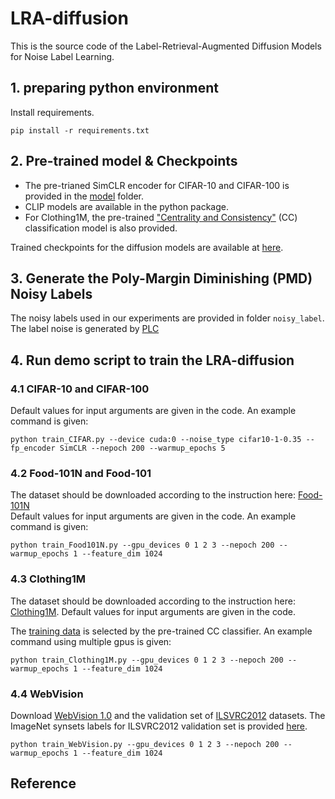 # LRA-diffusion
This is the source code of the Label-Retrieval-Augmented Diffusion Models for Noise Label Learning.

<!-- ![CIFAR-10_TSNE](https://user-images.githubusercontent.com/123635107/214941573-02dfafbc-6e18-400d-87e6-fa604aab2501.png) -->

## 1. preparing python environment
Install requirements.<br />
```
pip install -r requirements.txt
```

## 2. Pre-trained model & Checkpoints
* The pre-trianed SimCLR encoder for CIFAR-10 and CIFAR-100 is provided in the [model](https://github.com/puar-playground/LRA-diffusion/tree/main/model) folder. <br />
* CLIP models are available in the python package. <br />
* For Clothing1M, the pre-trained ["Centrality and Consistency"](https://github.com/uitrbn/tscsi_idn) (CC) classification model is also provided.

Trained checkpoints for the diffusion models are available at [here](https://drive.google.com/drive/folders/1SXzlQoOAksw349J2jnBSh5aCprDWdTQb?usp=share_link).

## 3. Generate the Poly-Margin Diminishing (PMD) Noisy Labels
The noisy labels used in our experiments are provided in folder `noisy_label`.<br />
The label noise is generated by [PLC](https://github.com/puar-playground/PLC/tree/master/cifar)

## 4. Run demo script to train the LRA-diffusion
### 4.1 CIFAR-10 and CIFAR-100<br />
Default values for input arguments are given in the code. An example command is given:
```
python train_CIFAR.py --device cuda:0 --noise_type cifar10-1-0.35 --fp_encoder SimCLR --nepoch 200 --warmup_epochs 5
```
### 4.2 Food-101N and Food-101<br />
The dataset should be downloaded according to the instruction here: [Food-101N](https://github.com/puar-playground/LRA-diffusion/tree/main/Food101N)<br />
Default values for input arguments are given in the code. An example command is given:
```
python train_Food101N.py --gpu_devices 0 1 2 3 --nepoch 200 --warmup_epochs 1 --feature_dim 1024
```
### 4.3 Clothing1M<br />
The dataset should be downloaded according to the instruction here: [Clothing1M](https://github.com/puar-playground/LRA-diffusion/tree/main/Clothing1M_data). Default values for input arguments are given in the code. <br />

The [training data](https://github.com/puar-playground/LRA-diffusion/tree/main/Clothing1M/annotations) is selected by the pre-trained CC classifier. An example command using multiple gpus is given:
```
python train_Clothing1M.py --gpu_devices 0 1 2 3 --nepoch 200 --warmup_epochs 1 --feature_dim 1024
```
### 4.4 WebVision<br />
Download [WebVision 1.0](https://data.vision.ee.ethz.ch/cvl/webvision/download.html) and the validation set of [ILSVRC2012](https://www.image-net.org/challenges/LSVRC/2012/) datasets. The ImageNet synsets labels for ILSVRC2012 validation set is provided [here](https://github.com/puar-playground/LRA-diffusion/tree/main/ILSVRC2012).
```
python train_WebVision.py --gpu_devices 0 1 2 3 --nepoch 200 --warmup_epochs 1 --feature_dim 1024
```

## Reference


